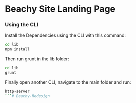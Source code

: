 # Beachy Site Landing Page

### Using the CLI

Install the Dependencies using the CLI with this command:

```bash
cd lib
npm install
```

Then run grunt in the lib folder:

```bash
cd lib
grunt
```

Finally open another CLI, navigate to the main folder and run:

```bash
http-server
```# Beachy-Redesign

